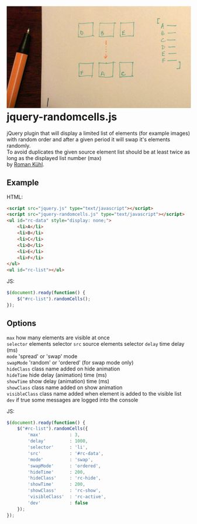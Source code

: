 ![alt tag](assets/ilustr.jpg)
jquery-randomcells.js
===========
jQuery plugin that will display a limited list of elements (for example images) with random order and after a given period it will swap it's elements randomly.  
To avoid duplicates the given source element list should be at least twice as long as the displayed list number (max)  
by [Roman Kühl](http://www.kuhl.pl).  

Example
---
HTML:    
```html
<script src="jquery.js" type="text/javascript"></script>  
<script src="jquery-randomcells.js" type="text/javascript"></script>
<ul id="rc-data" style="display: none;">
	<li>A</li>
	<li>B</li>
	<li>C</li>
	<li>D</li>
	<li>E</li>
	<li>F</li>
</ul>
<ul id="rc-list"></ul>
```  
JS:  
```javascript
$(document).ready(function() {
	$("#rc-list").randomCells();
});
```
Options
---
```max``` how many elements are visible at once  
```selector``` elements selector
```src``` source elements selector
```delay``` time delay (ms)  
```mode``` 'spread' or 'swap' mode  
```swapMode``` 'random' or 'ordered' (for swap mode only)  
```hideClass``` class name added on hide animation  
```hideTime``` hide delay (animation) time (ms)  
```showTime``` show delay (animation) time (ms)  
```showClass``` class name added on show animation  
```visibleClass``` class name added when element is added to the visible list  
```dev``` if true some messages are logged into the console  

JS:  
```javascript
$(document).ready(function() {
	$("#rc-list").randomCells({
		'max'			: 3,
		'delay'			: 1000,
		'selector'		: 'li',
		'src'			: '#rc-data',
		'mode'			: 'swap',
		'swapMode'		: 'ordered',
		'hideTime'		: 200,
		'hideClass'		: 'rc-hide',
		'showTime'		: 200,
		'showClass'		: 'rc-show',
		'visibleClass'	: 'rc-active',
		'dev'			: false
	});
});

